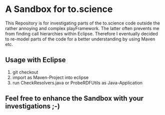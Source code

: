 # A Sandbox for to.science

This Repository is for investigating parts of the to.science code outside the rather annoying and complex playFramework. The latter often prevents me from finding call hierarchies within Eclipse. Therefore I eventually decided to re-model parts of the code for a better understanding by using Maven etc.

## Usage with Eclipse

1. git checkout 
2. import as Maven-Project into eclipse
3. run CheckResolvers.java or ProbeRDFUtils as Java-Application 

## Feel free to enhance the Sandbox with your investigations ;-)  

 